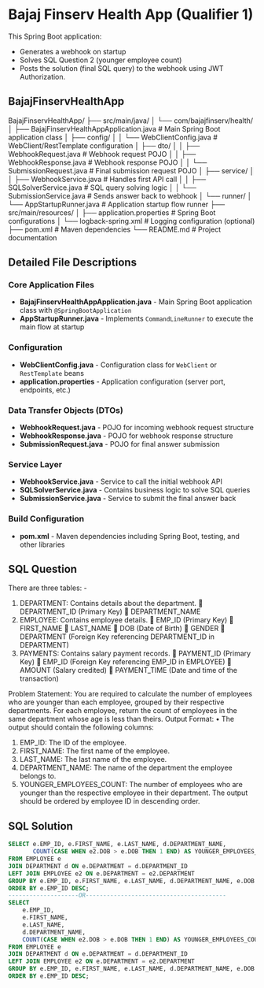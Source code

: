 # Bajaj Finserv Health App (Qualifier 1)

This Spring Boot application:
- Generates a webhook on startup
- Solves SQL Question 2 (younger employee count)
- Posts the solution (final SQL query) to the webhook using JWT Authorization.

## BajajFinservHealthApp
BajajFinservHealthApp/
├── src/main/java/
│ └── com/bajajfinserv/health/
│ ├── BajajFinservHealthAppApplication.java # Main Spring Boot application class
│ ├── config/
│ │ └── WebClientConfig.java # WebClient/RestTemplate configuration
│ ├── dto/
│ │ ├── WebhookRequest.java # Webhook request POJO
│ │ ├── WebhookResponse.java # Webhook response POJO
│ │ └── SubmissionRequest.java # Final submission request POJO
│ ├── service/
│ │ ├── WebhookService.java # Handles first API call
│ │ ├── SQLSolverService.java # SQL query solving logic
│ │ └── SubmissionService.java # Sends answer back to webhook
│ └── runner/
│ └── AppStartupRunner.java # Application startup flow runner
├── src/main/resources/
│ ├── application.properties # Spring Boot configurations
│ └── logback-spring.xml # Logging configuration (optional)
├── pom.xml # Maven dependencies
└── README.md # Project documentation


## Detailed File Descriptions

### Core Application Files
- **BajajFinservHealthAppApplication.java** - Main Spring Boot application class with `@SpringBootApplication`
- **AppStartupRunner.java** - Implements `CommandLineRunner` to execute the main flow at startup

### Configuration
- **WebClientConfig.java** - Configuration class for `WebClient` or `RestTemplate` beans
- **application.properties** - Application configuration (server port, endpoints, etc.)

### Data Transfer Objects (DTOs)
- **WebhookRequest.java** - POJO for incoming webhook request structure
- **WebhookResponse.java** - POJO for webhook response structure  
- **SubmissionRequest.java** - POJO for final answer submission

### Service Layer
- **WebhookService.java** - Service to call the initial webhook API
- **SQLSolverService.java** - Contains business logic to solve SQL queries
- **SubmissionService.java** - Service to submit the final answer back

### Build Configuration
- **pom.xml** - Maven dependencies including Spring Boot, testing, and other libraries

## SQL Question
There are three tables: -
1. DEPARTMENT: Contains details about the department.
 DEPARTMENT_ID (Primary Key)
 DEPARTMENT_NAME
2. EMPLOYEE: Contains employee details.
 EMP_ID (Primary Key)
 FIRST_NAME
 LAST_NAME
 DOB (Date of Birth)
 GENDER
 DEPARTMENT (Foreign Key referencing DEPARTMENT_ID in DEPARTMENT)
3. PAYMENTS: Contains salary payment records.
 PAYMENT_ID (Primary Key)
 EMP_ID (Foreign Key referencing EMP_ID in EMPLOYEE)
 AMOUNT (Salary credited)
 PAYMENT_TIME (Date and time of the transaction)

Problem Statement:
You are required to calculate the number of employees who are younger than each
employee, grouped by their respective departments. For each employee, return the
count of employees in the same department whose age is less than theirs.
Output Format:
• The output should contain the following columns:
1. EMP_ID: The ID of the employee.
2. FIRST_NAME: The first name of the employee.
3. LAST_NAME: The last name of the employee.
4. DEPARTMENT_NAME: The name of the department the employee
belongs to.
5. YOUNGER_EMPLOYEES_COUNT: The number of employees who are
younger than the respective employee in their department.
The output should be ordered by employee ID in descending order.
## SQL Solution
```sql
SELECT e.EMP_ID, e.FIRST_NAME, e.LAST_NAME, d.DEPARTMENT_NAME, 
       COUNT(CASE WHEN e2.DOB > e.DOB THEN 1 END) AS YOUNGER_EMPLOYEES_COUNT
FROM EMPLOYEE e
JOIN DEPARTMENT d ON e.DEPARTMENT = d.DEPARTMENT_ID
LEFT JOIN EMPLOYEE e2 ON e.DEPARTMENT = e2.DEPARTMENT
GROUP BY e.EMP_ID, e.FIRST_NAME, e.LAST_NAME, d.DEPARTMENT_NAME, e.DOB
ORDER BY e.EMP_ID DESC;
--------------------OR----------------------------------------
SELECT 
    e.EMP_ID,
    e.FIRST_NAME,
    e.LAST_NAME,
    d.DEPARTMENT_NAME,
    COUNT(CASE WHEN e2.DOB > e.DOB THEN 1 END) AS YOUNGER_EMPLOYEES_COUNT
FROM EMPLOYEE e
JOIN DEPARTMENT d ON e.DEPARTMENT = d.DEPARTMENT_ID
LEFT JOIN EMPLOYEE e2 ON e.DEPARTMENT = e2.DEPARTMENT
GROUP BY e.EMP_ID, e.FIRST_NAME, e.LAST_NAME, d.DEPARTMENT_NAME, e.DOB
ORDER BY e.EMP_ID DESC;
